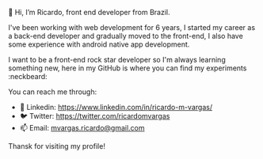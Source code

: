 👋 Hi, I’m Ricardo, front end developer from Brazil.

I've been working with web development for 6 years, I started my career as a back-end developer and gradually moved to the front-end, I also have some experience with android native app development.

I want to be a front-end rock star developer so I'm always learning something new, here in my GitHub is where you can find my experiments :neckbeard:

You can reach me through:
- :bust_in_silhouette: Linkedin: https://www.linkedin.com/in/ricardo-m-vargas/
- :bird: Twitter: https://twitter.com/ricardomvargas
- 📫 Email: mvargas.ricardo@gmail.com

Thansk for visiting my profile!
